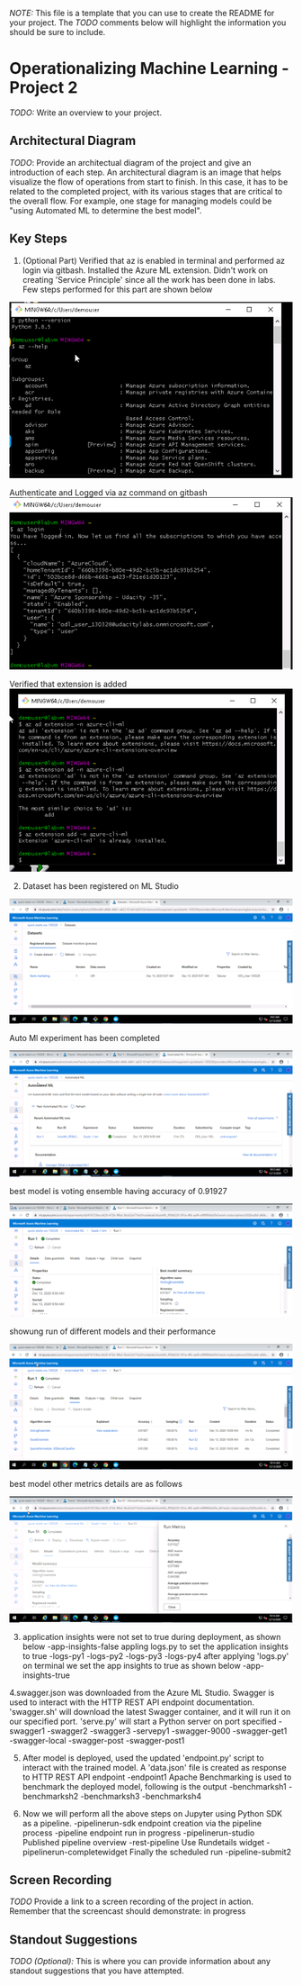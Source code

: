 *NOTE:* This file is a template that you can use to create the README for your project. The *TODO* comments below will highlight the information you should be sure to include.


# Operationalizing Machine Learning - Project 2

*TODO:* Write an overview to your project.

## Architectural Diagram
*TODO*: Provide an architectual diagram of the project and give an introduction of each step. An architectural diagram is an image that helps visualize the flow of operations from start to finish. In this case, it has to be related to the completed project, with its various stages that are critical to the overall flow. For example, one stage for managing models could be "using Automated ML to determine the best model". 


## Key Steps

1. (Optional Part) Verified that az is enabled in terminal and performed az login via gitbash. Installed the Azure ML extension. Didn't work on creating 'Service Principle' since all the work has been done in labs. Few steps  performed for this part are shown below

![Screenshot](https://github.com/SaadMuhammad/ML-Ops_project/blob/main/Snapshots/Az%20help.PNG)

Authenticate and Logged via az command on gitbash
![Screenshot](https://github.com/SaadMuhammad/ML-Ops_project/blob/main/Snapshots/az%20login.PNG) 

Verified that extension is added
![Screenshot](https://github.com/SaadMuhammad/ML-Ops_project/blob/main/Snapshots/add%20extension.PNG) 

2. Dataset has been registered on ML Studio

![Screenshot](https://github.com/SaadMuhammad/ML-Ops_project/blob/main/Snapshots/dataset%20scn.PNG) 

Auto Ml experiment has been completed

![Screenshot](https://github.com/SaadMuhammad/ML-Ops_project/blob/main/Snapshots/Automl-run1.PNG) 

best model is voting ensemble having accuracy of 0.91927

![Screenshot](https://github.com/SaadMuhammad/ML-Ops_project/blob/main/Snapshots/Automl-run.PNG) 

showung run of different models and their performance

![Screenshot](https://github.com/SaadMuhammad/ML-Ops_project/blob/main/Snapshots/best-model.PNG) 

best model other metrics details are as follows

![Screenshot](https://github.com/SaadMuhammad/ML-Ops_project/blob/main/Snapshots/best-model1.PNG) 

3. application insights were not set to true during deployment, as shown below
-app-insights-false
appling logs.py to set the application insights to true
-logs-py1
-logs-py2
-logs-py3
-logs-py4
after applying 'logs.py' on terminal we set the app insights to true as shown below
-app-insights-true

4.swagger.json was downloaded from the Azure ML Studio. Swagger is used to interact with the HTTP REST API endpoint documentation. 'swagger.sh' will download the latest Swagger container, and it will run it on our specified port. 'serve.py' will start a Python server on port specified
-swagger1
-swagger2
-swagger3
-servepy1
-swagger-9000
-swagger-get1
-swagger-local
-swagger-post
-swagger-post1

5. After model is deployed, used the updated 'endpoint.py' script to interact with the trained model. A 'data.json' file is created as response to HTTP REST API endpoint
-endpoint1
Apache Benchmarking is used to benchmark the deployed model, following is the output
-benchmarksh1
-benchmarksh2
-benchmarksh3
-benchmarksh4

6. Now we will perform all the above steps on Jupyter using Python SDK as a pipeline.
-pipelinerun-sdk
endpoint creation via the pipeline process
-pipeline endpoint
run in progress
-pipelinerun-studio
Published pipeline overview
-rest-pipeline
Use Rundetails widget
-pipelinerun-completewidget
Finally the scheduled run
-pipeline-submit2

## Screen Recording
*TODO* Provide a link to a screen recording of the project in action. Remember that the screencast should demonstrate:
in progress
## Standout Suggestions
*TODO (Optional):* This is where you can provide information about any standout suggestions that you have attempted.
